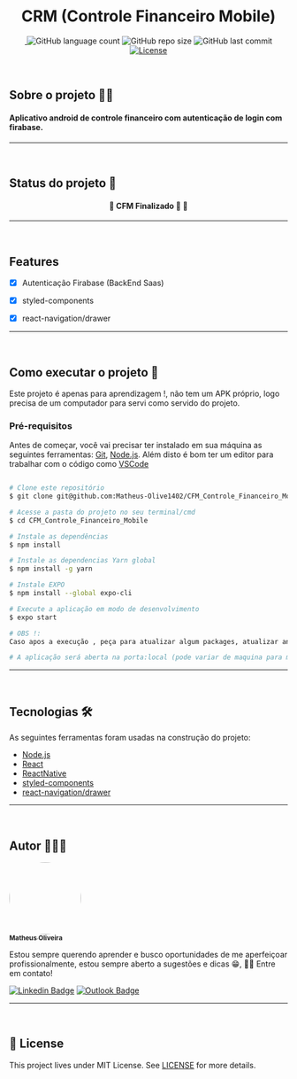 <h1 align="center">CRM (Controle Financeiro Mobile)</h1>


<p align="center"> 
 <a href="https://www.linkedin.com/in/matheusoliveiradev/">
 <img alt="" src="https://img.shields.io/badge/feito%20pelo-Matheus-blue">
 </a>
<img alt="GitHub language count" src="https://img.shields.io/github/languages/count/Matheus-Olive1402/CFM_Controle_Financeiro_Mobile">
<img alt="GitHub repo size" src="https://img.shields.io/github/repo-size/Matheus-Olive1402/CFM_Controle_Financeiro_Mobile">
<img alt="GitHub last commit" src="https://img.shields.io/github/last-commit/Matheus-Olive1402/CFM_Controle_Financeiro_Mobile">
 <a href="https://github.com/Matheus-Olive1402/CFM_Controle_Financeiro_Mobile/blob/main/LICENSE.md">
 <img alt="License" src="https://img.shields.io/badge/license-MIT-brightgreen">
 </a>
</p>
<br>


## Sobre o projeto 👨‍💻 
<h4> Aplicativo android de controle financeiro com autenticação de login com firabase. </h4>
<p>
    
</p>

---
<br>


## Status do projeto 🔧
<h4 align="center"> 
	🚧  CFM Finalizado 🚀  🚧 <br>
</h4>

---
<br>

## Features
- [x] Autenticação Firabase (BackEnd Saas)
- [x] styled-components
- [x] react-navigation/drawer


---
<br>

## Como executar o projeto 🚀

Este projeto é apenas para aprendizagem !, não tem um APK próprio, logo precisa de um computador para servi como servido do projeto.


### Pré-requisitos

Antes de começar, você vai precisar ter instalado em sua máquina as seguintes ferramentas:
[Git](https://git-scm.com), [Node.js](https://nodejs.org/en/). 
Além disto é bom ter um editor para trabalhar com o código como [VSCode](https://code.visualstudio.com/)

```bash

# Clone este repositório
$ git clone git@github.com:Matheus-Olive1402/CFM_Controle_Financeiro_Mobile.git

# Acesse a pasta do projeto no seu terminal/cmd
$ cd CFM_Controle_Financeiro_Mobile

# Instale as dependências
$ npm install

# Instale as dependencias Yarn global
$ npm install -g yarn

# Instale EXPO
$ npm install --global expo-cli

# Execute a aplicação em modo de desenvolvimento
$ expo start

# OBS !:
Caso apos a execução , peça para atualizar algum packages, atualizar antes do uso.

# A aplicação será aberta na porta:local (pode variar de maquina para maquina)

```
---
<br>

## Tecnologias 🛠

As seguintes ferramentas foram usadas na construção do projeto:

- [Node.js](https://nodejs.org/en/)
- [React](https://pt-br.reactjs.org/)
- [ReactNative](https://reactnative.dev)
- [styled-components](https://styled-components.com/docs/basics)
- [react-navigation/drawer](https://reactnavigation.org)

---
<br>

## Autor 🎨👨‍🎨

<a href="https://github.com/Matheus-Olive1402">
 <img style="border-radius: 50%;" src="https://avatars.githubusercontent.com/u/79922865?v=4" width="130px;" alt=""/>
 <br />
 <sub><b>Matheus Oliveira</b></sub></a>


Estou sempre querendo aprender e busco oportunidades de me aperfeiçoar profissionalmente, estou sempre aberto a sugestões e dicas 😁, 👋🏽 Entre em contato!

[![Linkedin Badge](https://img.shields.io/badge/-Matheus-blue?style=flat-square&logo=Linkedin&logoColor=white&link=https://www.linkedin.com/in/matheusoliveiradev/)](https://www.linkedin.com/in/matheusoliveiradev/) [![Outlook Badge](https://img.shields.io/badge/-matheus.olive1402@hotmail.com-blue?style=flat-square&logo=Gmail&logoColor=white&link=mailto:matheus.olive1402@hotmail.com)](mailto:matheus.olive1402@hotmail.com)

---
<br>

## 📝 License
This project lives under MIT License. See [LICENSE](LICENSE.md) for more details.